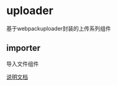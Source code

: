 # uploader

基于webpackuploader封装的上传系列组件

## importer

导入文件组件

[说明文档](https://github.com/ct-adc/adc-uploaders/tree/master/src/importer)
